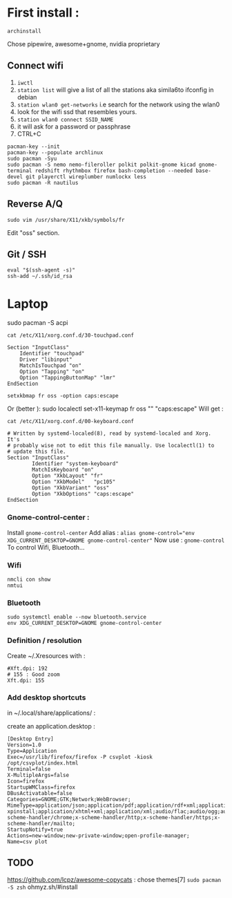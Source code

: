 # First install :

`archinstall`

Chose pipewire, awesome+gnome, nvidia proprietary

## Connect wifi

1. `iwctl`
2. `station list` will give a list of all the stations aka simila6to ifconfig in debian
3. `station wlan0 get-networks` i.e search for the network using the wlan0
4. look for the wifi ssd that resembles yours. 
5. `station wlan0 connect SSID_NAME`
6. it will ask for a password or passphrase 
7. CTRL+C 

```
pacman-key --init
pacman-key --populate archlinux
sudo pacman -Syu
sudo pacman -S nemo nemo-fileroller polkit polkit-gnome kicad gnome-terminal redshift rhythmbox firefox bash-completion --needed base-devel git playerctl wireplumber numlockx less
sudo pacman -R nautilus
```

## Reverse A/Q

    sudo vim /usr/share/X11/xkb/symbols/fr

Edit "oss" section.

## Git / SSH

```
eval "$(ssh-agent -s)"
ssh-add ~/.ssh/id_rsa
```

# Laptop

sudo pacman -S acpi

    cat /etc/X11/xorg.conf.d/30-touchpad.conf
    
```
Section "InputClass"
    Identifier "touchpad"
    Driver "libinput"
    MatchIsTouchpad "on"
    Option "Tapping" "on"
    Option "TappingButtonMap" "lmr"
EndSection
```

    setxkbmap fr oss -option caps:escape
Or (better ): 
    sudo localectl set-x11-keymap fr oss "" "caps:escape"
Will get :

    cat /etc/X11/xorg.conf.d/00-keyboard.conf
    
```
# Written by systemd-localed(8), read by systemd-localed and Xorg. It's
# probably wise not to edit this file manually. Use localectl(1) to
# update this file.
Section "InputClass"
        Identifier "system-keyboard"
        MatchIsKeyboard "on"
        Option "XkbLayout" "fr"
        Option "XkbModel"   "pc105"
        Option "XkbVariant" "oss"
        Option "XkbOptions" "caps:escape"
EndSection
```

### Gnome-control-center :

Install `gnome-control-center`
Add alias : 
    `alias gnome-control="env XDG_CURRENT_DESKTOP=GNOME gnome-control-center"`
Now use :
    `gnome-control`
To control Wifi, Bluetooth…

### Wifi

```
nmcli con show
nmtui
```

### Bluetooth

```
sudo systemctl enable --now bluetooth.service
env XDG_CURRENT_DESKTOP=GNOME gnome-control-center
```

### Definition / resolution

Create ~/.Xresources with :
```
#Xft.dpi: 192
# 155 : Good zoom
Xft.dpi: 155
```

### Add desktop shortcuts 

in ~/.local/share/applications/ :

create an application.desktop :

```
[Desktop Entry]
Version=1.0
Type=Application
Exec=/usr/lib/firefox/firefox -P csvplot -kiosk /opt/csvplot/index.html
Terminal=false
X-MultipleArgs=false
Icon=firefox
StartupWMClass=firefox
DBusActivatable=false
Categories=GNOME;GTK;Network;WebBrowser;
MimeType=application/json;application/pdf;application/rdf+xml;application/rss+xml;application/x-xpinstall;application/xhtml+xml;application/xml;audio/flac;audio/ogg;audio/webm;image/avif;image/gif;image/jpeg;image/png;image/svg+xml;image/webp;text/html;text/xml;video/ogg;video/webm;x-scheme-handler/chrome;x-scheme-handler/http;x-scheme-handler/https;x-scheme-handler/mailto;
StartupNotify=true
Actions=new-window;new-private-window;open-profile-manager;
Name=csv plot
```

## TODO 
https://github.com/lcpz/awesome-copycats : chose themes[7]
`sudo pacman -S zsh`
ohmyz.sh/#install

